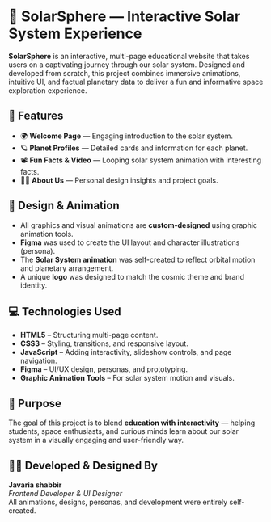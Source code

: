 # 🌌 SolarSphere — Interactive Solar System Experience

**SolarSphere** is an interactive, multi-page educational website that takes users on a captivating journey through our solar system. Designed and developed from scratch, this project combines immersive animations, intuitive UI, and factual planetary data to deliver a fun and informative space exploration experience.

## 🚀 Features

- 🌍 **Welcome Page** — Engaging introduction to the solar system.
- 🪐 **Planet Profiles** — Detailed cards and information for each planet.
- 📽️ **Fun Facts & Video** — Looping solar system animation with interesting facts.
- 👩‍🚀 **About Us** — Personal design insights and project goals.

## 🎨 Design & Animation

- All graphics and visual animations are **custom-designed** using graphic animation tools.
- **Figma** was used to create the UI layout and character illustrations (persona).
- The **Solar System animation** was self-created to reflect orbital motion and planetary arrangement.
- A unique **logo** was designed to match the cosmic theme and brand identity.

## 💻 Technologies Used

- **HTML5** – Structuring multi-page content.
- **CSS3** – Styling, transitions, and responsive layout.
- **JavaScript** – Adding interactivity, slideshow controls, and page navigation.
- **Figma** – UI/UX design, personas, and prototyping.
- **Graphic Animation Tools** – For solar system motion and visuals.

## 🎯 Purpose

The goal of this project is to blend **education with interactivity** — helping students, space enthusiasts, and curious minds learn about our solar system in a visually engaging and user-friendly way.

## 👩‍💻 Developed & Designed By

**Javaria shabbir**  
*Frontend Developer & UI Designer*  
All animations, designs, personas, and development were entirely self-created.



